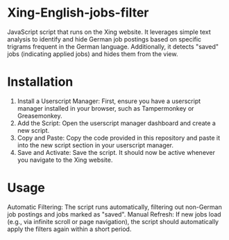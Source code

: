 # Xing-English-jobs-filter
JavaScript script that runs on the Xing website. It leverages simple text analysis to identify and hide German job postings based on specific trigrams frequent in the German language. Additionally, it detects "saved" jobs (indicating applied jobs) and hides them from the view.

# Installation
1. Install a Userscript Manager: First, ensure you have a userscript manager installed in your browser, such as Tampermonkey or Greasemonkey.
2. Add the Script: Open the userscript manager dashboard and create a new script.
3. Copy and Paste: Copy the code provided in this repository and paste it into the new script section in your userscript manager.
4. Save and Activate: Save the script. It should now be active whenever you navigate to the Xing website.

# Usage
Automatic Filtering: The script runs automatically, filtering out non-German job postings and jobs marked as "saved".
Manual Refresh: If new jobs load (e.g., via infinite scroll or page navigation), the script should automatically apply the filters again within a short period.
